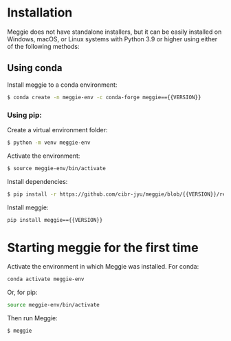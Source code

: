 # Installation

Meggie does not have standalone installers, but it can be easily installed on Windows, macOS, or Linux systems with Python 3.9 or higher using either of the following methods:

## Using conda

Install meggie to a conda environment:
```bash
$ conda create -n meggie-env -c conda-forge meggie=={{VERSION}}
```

### Using pip:

Create a virtual environment folder:
```bash
$ python -m venv meggie-env
```
Activate the environment:
```bash
$ source meggie-env/bin/activate
```
Install dependencies:
```bash
$ pip install -r https://github.com/cibr-jyu/meggie/blob/{{VERSION}}/requirements.txt
```
Install meggie:
```bash
pip install meggie=={{VERSION}}
```
# Starting meggie for the first time
Activate the environment in which Meggie was installed. For conda:
```bash
conda activate meggie-env
```
Or, for pip:
```bash
source meggie-env/bin/activate
```
Then run Meggie:
```bash
$ meggie
```
